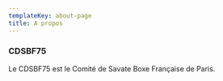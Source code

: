 ```yaml
---
templateKey: about-page
title: A propos
---
```

### CDSBF75

Le CDSBF75 est le Comité de Savate Boxe Française de Paris.

###
